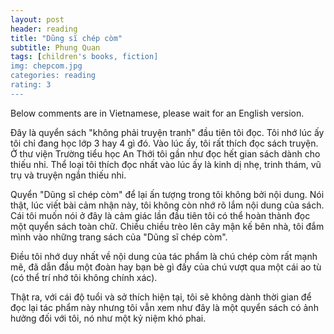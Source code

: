 ```yaml
---
layout: post
header: reading
title: "Dũng sĩ chép còm"
subtitle: Phung Quan
tags: [children's books, fiction]
img: chepcom.jpg
categories: reading
rating: 3
---
```


<div class="alert alert-success" role="alert">
Below comments are in Vietnamese, please wait for an English version.
</div>


Đây là quyển sách "không phải truyện tranh" đầu tiên tôi đọc. Tôi nhớ lúc ấy tôi chỉ đang học lớp 3 hay 4 gì đó. Vào lúc ấy, tôi rất thích đọc sách truyện. Ở thư viện Trường tiểu học An Thới tôi gần như đọc hết gian sách dành cho thiếu nhi. Thể loại tôi thích đọc nhất vào lúc ấy là kinh dị nhẹ, trinh thám, vũ trụ và truyện ngắn thiếu nhi.

Quyển "Dũng sĩ chép còm" để lại ấn tượng trong tôi không bởi nội dung. Nói thật, lúc viết bài cảm nhận này, tôi không còn nhớ rõ lắm nội dung của sách. Cái tôi muốn nói ở đây là cảm giác lần đầu tiên tôi có thể hoàn thành đọc một quyển sách toàn chữ. Chiều chiều trèo lên cây mận kế bên nhà, tôi đắm mình vào những trang sách của "Dũng sĩ chép còm".

Điều tôi nhớ duy nhất về nội dung của tác phẩm là chú chép còm rất mạnh mẽ, đã dẫn đầu một đoàn hay bạn bè gì đấy của chú vượt qua một cái ao tù (có thể trí nhớ tôi không chính xác).

Thật ra, với cái độ tuổi và sở thích hiện tại, tôi sẽ không dành thời gian để đọc lại tác phẩm này nhưng tôi vẫn xem như đây là một quyển sách có ảnh hưởng đối với tôi, nó như một kỷ niệm khó phai.

